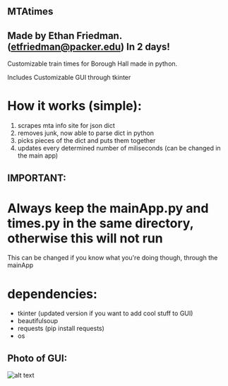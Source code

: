 ## MTAtimes
Made by Ethan Friedman. (etfriedman@packer.edu) In 2 days!
---
Customizable train times for Borough Hall made in python.

Includes Customizable GUI through tkinter

# How it works (simple):
1. scrapes mta info site for json dict
2. removes junk, now able to parse dict in python
3. picks pieces of the dict and puts them together
4. updates every determined number of miliseconds (can be changed in the main app)

## IMPORTANT:
# Always keep the mainApp.py and times.py in the same directory, otherwise this will not run
This can be changed if you know what you're doing though, through the mainApp

# dependencies:
- tkinter (updated version if you want to add cool stuff to GUI)
- beautifulsoup
- requests (pip install requests)
- os

## Photo of GUI:

![alt text](https://raw.githubusercontent.com/etfriedman/MTAtimes/master/Screen%Shot%2019-12-04%at%3.52.00%PM.png)
